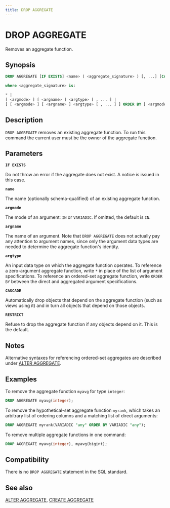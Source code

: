 ```yaml
---
title: DROP AGGREGATE
---
```


# DROP AGGREGATE

Removes an aggregate function.

## Synopsis

```sql
DROP AGGREGATE [IF EXISTS] <name> ( <aggregate_signature> ) [, ...] [CASCADE | RESTRICT]

where <aggregate_signature> is:

* |
[ <argmode> ] [ <argname> ] <argtype> [ , ... ] |
[ [ <argmode> ] [ <argname> ] <argtype> [ , ... ] ] ORDER BY [ <argmode> ] [ <argname> ] <argtype> [ , ... ]
```

## Description

`DROP AGGREGATE` removes an existing aggregate function. To run this command the current user must be the owner of the aggregate function.

## Parameters

**`IF EXISTS`**

Do not throw an error if the aggregate does not exist. A notice is issued in this case.

**`name`**

The name (optionally schema-qualified) of an existing aggregate function.

**`argmode`**

The mode of an argument: `IN` or `VARIADIC`. If omitted, the default is `IN`.

**`argname`**

The name of an argument. Note that `DROP AGGREGATE` does not actually pay any attention to argument names, since only the argument data types are needed to determine the aggregate function's identity.

**`argtype`**

An input data type on which the aggregate function operates. To reference a zero-argument aggregate function, write `*` in place of the list of argument specifications. To reference an ordered-set aggregate function, write `ORDER BY` between the direct and aggregated argument specifications.

**`CASCADE`**

Automatically drop objects that depend on the aggregate function (such as views using it) and in turn all objects that depend on those objects.

**`RESTRICT`**

Refuse to drop the aggregate function if any objects depend on it. This is the default.

## Notes

Alternative syntaxes for referencing ordered-set aggregates are described under [ALTER AGGREGATE](/docs/sql-stmts/sql-stmt-alter-aggregate.md).

## Examples

To remove the aggregate function `myavg` for type `integer`:

```sql
DROP AGGREGATE myavg(integer);
```

To remove the hypothetical-set aggregate function `myrank`, which takes an arbitrary list of ordering columns and a matching list of direct arguments:

```sql
DROP AGGREGATE myrank(VARIADIC "any" ORDER BY VARIADIC "any");
```

To remove multiple aggregate functions in one command:

```sql
DROP AGGREGATE myavg(integer), myavg(bigint);
```

## Compatibility

There is no `DROP AGGREGATE` statement in the SQL standard.

## See also

[ALTER AGGREGATE](/docs/sql-stmts/sql-stmt-alter-aggregate.md), [CREATE AGGREGATE](/docs/sql-stmts/sql-stmt-create-aggregate.md)
